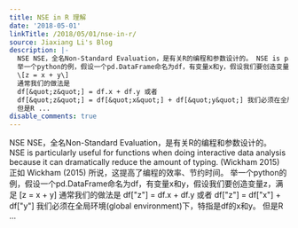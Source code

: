 ```yaml
---
title: NSE in R 理解
date: '2018-05-01'
linkTitle: /2018/05/01/nse-in-r/
source: Jiaxiang Li's Blog
description: |-
  NSE NSE，全名Non-Standard Evaluation，是有关R的编程和参数设计的。 NSE is particularly useful for functions when doing interactive data analysis because it can dramatically reduce the amount of typing. (Wickham 2015) 正如 Wickham (2015) 所说，这提高了编程的效率、节约时间。
  举一个python的例，假设一个pd.DataFrame命名为df，有变量x和y，假设我们要创造变量z，满足
  \[z = x + y\]
  通常我们的做法是
  df[&quot;z&quot;] = df.x + df.y 或者
  df[&quot;z&quot;] = df[&quot;x&quot;] + df[&quot;y&quot;] 我们必须在全局环境(global environment)下，特指是df的x和y。
  但是R ...
disable_comments: true
---
```

NSE NSE，全名Non-Standard Evaluation，是有关R的编程和参数设计的。 NSE is particularly useful for functions when doing interactive data analysis because it can dramatically reduce the amount of typing. (Wickham 2015) 正如 Wickham (2015) 所说，这提高了编程的效率、节约时间。
举一个python的例，假设一个pd.DataFrame命名为df，有变量x和y，假设我们要创造变量z，满足
\[z = x + y\]
通常我们的做法是
df[&quot;z&quot;] = df.x + df.y 或者
df[&quot;z&quot;] = df[&quot;x&quot;] + df[&quot;y&quot;] 我们必须在全局环境(global environment)下，特指是df的x和y。
但是R ...